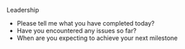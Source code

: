 Leadership
- Please tell me what you have completed today?
- Have you encountered any issues so far?
- When are you expecting to achieve your next milestone

